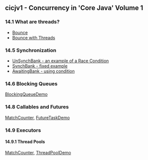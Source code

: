 cicjv1 - Concurrency in 'Core Java' Volume 1
--------------------------------------------

### 14.1 What are threads?

* [Bounce](src/main/java/learn/mt/cicjv1/bounce)
* [Bounce with Threads](src/main/java/learn/mt/cicjv1/bouncethread)

### 14.5 Synchronization

* [UnSynchBank - an example of a Race Condition](src/main/java/learn/mt/cicjv1/unsynch)
* [SynchBank - fixed example](src/main/java/learn/mt/cicjv1/synch)
* [AwaitingBank - using condition](src/main/java/learn/mt/cicjv1/awaiting)

### 14.6 Blocking Queues

[BlockingQueueDemo](src/main/java/learn/mt/cicjv1/blockingqueue/BlockingQueueDemo.java)

### 14.8 Callables and Futures

[MatchCounter](src/main/java/learn/mt/cicjv1/futuretask/MatchCounter.java),
[FutureTaskDemo](src/main/java/learn/mt/cicjv1/futuretask/FutureTaskDemo.java)

### 14.9 Executors

#### 14.9.1 Thread Pools
[MatchCounter](src/main/java/learn/mt/cicjv1/threadpool/MatchCounterCallable.java),
[ThreadPoolDemo](src/main/java/learn/mt/cicjv1/threadpool/ThreadPoolDemo.java)

